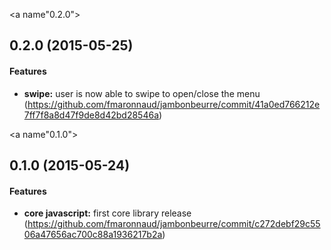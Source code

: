 <a name"0.2.0"></a>
## 0.2.0 (2015-05-25)


#### Features

* **swipe:** user is now able to swipe to open/close the menu (https://github.com/fmaronnaud/jambonbeurre/commit/41a0ed766212e7ff7f8a8d47f9de8d42bd28546a)


<a name"0.1.0"></a>
## 0.1.0 (2015-05-24)


#### Features

* **core javascript:** first core library release (https://github.com/fmaronnaud/jambonbeurre/commit/c272debf29c5506a47656ac700c88a1936217b2a)


